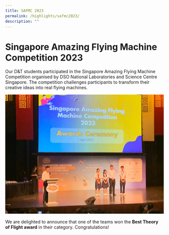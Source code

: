 ```yaml
---
title: SAFMC 2023
permalink: /highlights/safmc2023/
description: ""
---
```

# Singapore Amazing Flying Machine Competition 2023
Our D&T students participated in the Singapore Amazing Flying Machine Competition organised by DSO National Laboratories and Science Centre Singapore. The competition challenges participants to transform their creative ideas into real flying machines.

![](/images/safmcbesttheory.jpeg)

We are delighted to announce that one of the teams won the **Best Theory of Flight award** in their category. Congratulations!